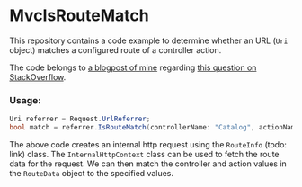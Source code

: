 MvcIsRouteMatch
===============

This repository contains a code example to determine whether an URL (`Uri` object) matches a configured route of a controller action. 

The code belongs to [a blogpost of mine](http://henkmollema.blogspot.nl/2013/09/aspnet-mvc-check-if-referrer-url.html) regarding [this question on StackOverflow](http://stackoverflow.com/questions/4748342/how-to-determine-if-an-arbitrary-url-matches-a-defined-route/4749840).

### Usage:

```csharp
Uri referrer = Request.UrlReferrer;
bool match = referrer.IsRouteMatch(controllerName: "Catalog", actionName: "Category");
```

The above code creates an internal http request using the `RouteInfo` (todo: link) class. The `InternalHttpContext` class can be used to fetch the route data for the request. We can then match the controller and action values in the `RouteData` object to the specified values.
